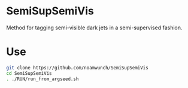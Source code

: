# SemiSupSemiVis
Method for tagging semi-visible dark jets in a semi-supervised fashion.

# Use
```bash
git clone https://github.com/noamwunch/SemiSupSemiVis
cd SemiSupSemiVis
. ./RUN/run_from_argseed.sh
```


